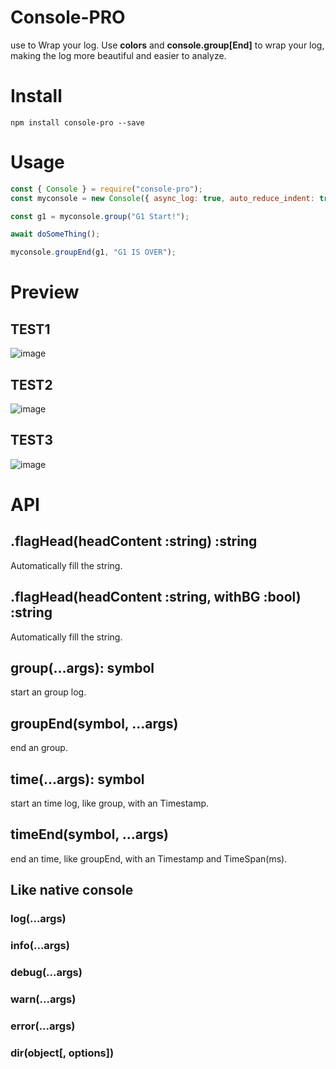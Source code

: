 # Console-PRO

use  to Wrap your log.
Use **colors** and **console.group[End]** to wrap your log, making the log more beautiful and easier to analyze.

# Install

```
npm install console-pro --save
```

# Usage

```js
const { Console } = require("console-pro");
const myconsole = new Console({ async_log: true, auto_reduce_indent: true });

const g1 = myconsole.group("G1 Start!");

await doSomeThing();

myconsole.groupEnd(g1, "G1 IS OVER");
```

# Preview

## TEST1
![image](https://user-images.githubusercontent.com/2151644/29110708-273666d4-7d1a-11e7-9f04-7cc0c29d7011.png)

## TEST2
![image](https://user-images.githubusercontent.com/2151644/29110771-71569aa4-7d1a-11e7-975d-f5c7cf1d5b42.png)

## TEST3
![image](https://user-images.githubusercontent.com/2151644/29168305-e8877a76-7e00-11e7-9227-3e1ef8c870a6.png)

# API

## .flagHead(headContent :string) :string
Automatically fill the string.

## .flagHead(headContent :string, withBG :bool) :string
Automatically fill the string.

## group(...args): symbol
start an group log.

## groupEnd(symbol, ...args)
end an group.

## time(...args): symbol
start an time log, like group, with an Timestamp.

## timeEnd(symbol, ...args)
end an time, like groupEnd, with an Timestamp and TimeSpan(ms).

## Like native console

### log(...args)

### info(...args)

### debug(...args)

### warn(...args)

### error(...args)

### dir(object[, options])
